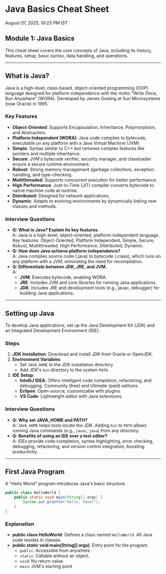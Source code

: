 # Java Basics Cheat Sheet
*August 07, 2025, 10:23 PM IST*

## Module 1: Java Basics
This cheat sheet covers the core concepts of Java, including its history, features, setup, basic syntax, data handling, and operations.

---

## What is Java?
Java is a high-level, class-based, object-oriented programming (OOP) language designed for platform independence with the motto "Write Once, Run Anywhere" (WORA). Developed by James Gosling at Sun Microsystems (now Oracle) in 1995.

### Key Features
- **Object-Oriented**: Supports Encapsulation, Inheritance, Polymorphism, and Abstraction.
- **Platform Independent (WORA)**: Java code compiles to bytecode, executable on any platform with a Java Virtual Machine (JVM).
- **Simple**: Syntax similar to C++ but removes complex features like pointers and multiple inheritance.
- **Secure**: JVM's bytecode verifier, security manager, and classloader ensure a secure runtime environment.
- **Robust**: Strong memory management (garbage collection), exception handling, and type-checking.
- **Multithreaded**: Supports concurrent execution for better performance.
- **High Performance**: Just-In-Time (JIT) compiler converts bytecode to native machine code at runtime.
- **Distributed**: Designed for network applications.
- **Dynamic**: Adapts to evolving environments by dynamically linking new classes and methods.

### Interview Questions
- **Q: What is Java? Explain its key features.**  
  A: Java is a high-level, object-oriented, platform-independent language. Key features: Object-Oriented, Platform Independent, Simple, Secure, Robust, Multithreaded, High Performance, Distributed, Dynamic.
- **Q: How does Java achieve platform independence?**  
  A: Java compiles source code (.java) to bytecode (.class), which runs on any platform with a JVM, eliminating the need for recompilation.
- **Q: Differentiate between JDK, JRE, and JVM.**  
  A:  
  - **JVM**: Executes bytecode, enabling WORA.  
  - **JRE**: Includes JVM and core libraries for running Java applications.  
  - **JDK**: Includes JRE and development tools (e.g., javac, debugger) for building Java applications.

---

## Setting up Java
To develop Java applications, set up the Java Development Kit (JDK) and an Integrated Development Environment (IDE).

### Steps
1. **JDK Installation**: Download and install JDK from Oracle or OpenJDK.
2. **Environment Variables**:
   - Set `JAVA_HOME` to the JDK installation directory.
   - Add JDK's `bin` directory to the system `PATH`.
3. **IDE Setup**:
   - **IntelliJ IDEA**: Offers intelligent code completion, refactoring, and debugging. Community (free) and Ultimate (paid) editions.
   - **Eclipse**: Open-source, customizable with plugins.
   - **VS Code**: Lightweight editor with Java extensions.

### Interview Questions
- **Q: Why set JAVA_HOME and PATH?**  
  A: `JAVA_HOME` helps tools locate the JDK. Adding `bin` to `PATH` allows running Java commands (e.g., `javac`, `java`) from any directory.
- **Q: Benefits of using an IDE over a text editor?**  
  A: IDEs provide code completion, syntax highlighting, error checking, debugging, refactoring, and version control integration, boosting productivity.

---

## First Java Program
A "Hello World" program introduces Java's basic structure.

```java
public class HelloWorld {
    public static void main(String[] args) {
        System.out.println("Hello, Java!");
    }
}
```

### Explanation
- **public class HelloWorld**: Defines a class named `HelloWorld`. All Java code resides in classes.
- **public static void main(String[] args)**: Entry point for the program.  
  - `public`: Accessible from anywhere.
  - `static`: Callable without an object.
  - `void`: No return value.
  - `main`: JVM's starting point